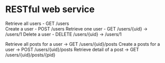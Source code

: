 # RESTful web service

Retrieve all users - GET /users </br>
Create a user - POST /users
Retrieve one user - GET /users/{uid} -> /users/1
Delete a user - DELETE /users/{uid} -> /users/1

Retrieve all posts for a user -> GET /users/{uid}/posts
Create a posts for a user -> POST /users/{uid}/posts
Retrieve detail of a post -> GET /users/{uid}/posts/{pid}


